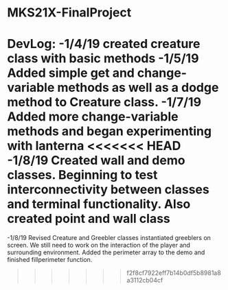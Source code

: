 # MKS21X-FinalProject
DevLog:
-1/4/19 created creature class with basic methods
-1/5/19 Added simple get and change-variable methods as well as a dodge method to Creature class.
-1/7/19 Added more change-variable methods and began experimenting with lanterna
<<<<<<< HEAD
-1/8/19 Created wall and demo classes. Beginning to test interconnectivity between classes and terminal functionality. Also created point and wall class
=======
-1/8/19 Revised Creature and Greebler classes instantiated greeblers on screen. We still need to work on the interaction of the player and surrounding environment. Added the perimeter array to the demo and finished fillperimeter function.
>>>>>>> f2f8cf7922eff7b14b0df5b8981a8a3112cb04cf
